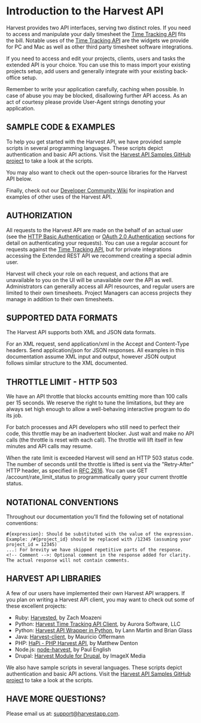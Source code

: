 # Introduction to the Harvest API

Harvest provides two API interfaces, serving two distinct roles. If you need to access and manipulate your daily timesheet the [Time Tracking API](https://github.com/harvesthq/Developer-Community/blob/master/Timesheet%20API/Time%20Tracking.md) fits the bill. Notable uses of the [Time Tracking API](https://github.com/harvesthq/Developer-Community/blob/master/Timesheet%20API/Time%20Tracking.md) are the widgets we provide for PC and Mac as well as other third party timesheet software integrations.

If you need to access and edit your projects, clients, users and tasks the extended API is your choice. You can use this to mass import your existing projects setup, add users and generally integrate with your existing back-office setup.

Remember to write your application carefully, caching when possible. In case of abuse you may be blocked, disallowing further API access. As an act of courtesy please provide User-Agent strings denoting your application.

## SAMPLE CODE & EXAMPLES

To help you get started with the Harvest API, we have provided sample scripts in several programming languages. These scripts depict authentication and basic API actions. Visit the [Harvest API Samples GitHub project](http://github.com/harvesthq/harvest_api_samples) to take a look at the scripts.

You may also want to check out the open-source libraries for the Harvest API below.

Finally, check out our [Developer Community Wiki](https://github.com/harvesthq/Developer-Community/wiki/Welcome-to-the-Harvest-Developer-Community-wiki) for inspiration and examples of other uses of the Harvest API.

## AUTHORIZATION

All requests to the Harvest API are made on the behalf of an actual user (see the [HTTP Basic Authentication](https://github.com/harvesthq/Developer-Community/blob/master/Authentication/HTTP%20Basic.md) or [OAuth 2.0 Authentication](https://github.com/harvesthq/Developer-Community/blob/master/Authentication/OAuth%202.0.md) sections for detail on authenticating your requests). You can use a regular account for requests against the [Time Tracking API](https://github.com/harvesthq/Developer-Community/blob/master/Timesheet%20API/Time%20Tracking.md), but for private integrations accessing the Extended REST API we recommend creating a special admin user.

Harvest will check your role on each request, and actions that are unavailable to you on the UI will be unavailable over the API as well. Administrators can generally access all API resources, and regular users are limited to their own timesheets. Project Managers can access projects they manage in addition to their own timesheets.

## SUPPORTED DATA FORMATS

The Harvest API supports both XML and JSON data formats.

For an XML request, send application/xml in the Accept and Content-Type headers. Send application/json for JSON responses. All examples in this documentation assume XML input and output, however JSON output follows similar structure to the XML documented.

## THROTTLE LIMIT - HTTP 503

We have an API throttle that blocks accounts emitting more than 100 calls per 15 seconds. We reserve the right to tune the limitations, but they are always set high enough to allow a well-behaving interactive program to do its job.

For batch processes and API developers who still need to perfect their code, this throttle may be an inadvertent blocker. Just wait and make no API calls (the throttle is reset with each call). The throttle will lift itself in few minutes and API calls may resume.

When the rate limit is exceeded Harvest will send an HTTP 503 status code. The number of seconds until the throttle is lifted is sent via the "Retry-After" HTTP header, as specified in [RFC 2616](http://tools.ietf.org/html/rfc2616#section-14.37). You can use GET /account/rate_limit_status to programmatically query your current throttle status.

## NOTATIONAL CONVENTIONS

Throughout our documentation you'll find the following set of notational conventions:

    #{expression}: Should be substituted with the value of the expression. Example: /#{project_id} should be replaced with /12345 (assuming your project_id = 12345)
    ...: For brevity we have skipped repetitive parts of the response.
    <!-- Comment -->: Optional comment in the response added for clarity. The actual response will not contain comments.

## HARVEST API LIBRARIES

A few of our users have implemented their own Harvest API wrappers. If you plan on writing a Harvest API client, you may want to check out some of these excellent projects:

* Ruby: [Harvested](https://github.com/zmoazeni/harvested), by Zach Moazeni
* Python: [Harvest Time Tracking API Client](https://github.com/aurorasoftware/python-harvest), by Aurora Software, LLC
* Python: [Harvest API Wrapper in Python](http://github.com/lann/Harvest), by Lann Martin and Brian Glass
* Java: [Harvest-client](http://github.com/moffermann/harvest-client), by Mauricio Offermann
* PHP: [HaPi - PHP Harvest API](http://labs.mdbitz.com/harvest-api/), by Matthew Denton
* Node.js: [node-harvest](https://github.com/nrub/node-harvest), by Paul English
* Drupal: [Harvest Module for Drupal](http://drupal.org/project/harvest), by ImageX Media

We also have sample scripts in several languages. These scripts depict authentication and basic API actions. Visit the [Harvest API Samples GitHub project](http://github.com/harvesthq/harvest_api_samples) to take a look at the scripts.

## HAVE MORE QUESTIONS?

Please email us at: [support@harvestapp.com](mailto:support@harvestapp.com).